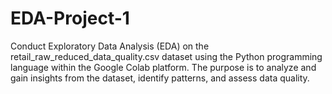 # EDA-Project-1
Conduct Exploratory Data Analysis (EDA) on the retail_raw_reduced_data_quality.csv dataset using the Python programming language within the Google Colab platform. The purpose is to analyze and gain insights from the dataset, identify patterns, and assess data quality.

